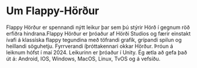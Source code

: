 # Um Flappy-Hörður
Flappy Hörður er spennandi nýtt leikur þar sem þú stýrir Hörð í gegnum röð erfiðra hindrana.Flappy Hörður er þróaður af Hörði Studios og færir einstakt ívafi á klassíska flappy tegundina með töfrandi grafík, grípandi spilun og heillandi söguhetju. Fyrrverandi íþróttakennari okkar Hörður.
Þróun á leiknum hófst í maí 2024. Leikurinn er þróaður í Unity. Ég ætla að gefa það út á: Android, IOS, Windows, MacOS, Linux, TvOS og á vefsíðu.
